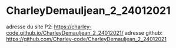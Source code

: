 # CharleyDemauljean_2_24012021
adresse du site P2: https://charley-code.github.io/CharleyDemauljean_2_24012021/
adresse github: https://github.com/Charley-code/CharleyDemauljean_2_24012021